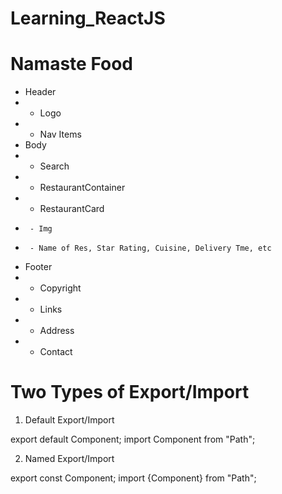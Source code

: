 # Learning_ReactJS

# Namaste Food 

 * Header
 *  - Logo
 *  - Nav Items
 * Body
 *  - Search
 *  - RestaurantContainer
 *  - RestaurantCard
 *      - Img
 *      - Name of Res, Star Rating, Cuisine, Delivery Tme, etc
 * Footer
 *  - Copyright
 *  - Links
 *  - Address
 *  - Contact

 # Two Types of Export/Import

 1. Default Export/Import

 export default Component;
 import Component from "Path";

 2. Named Export/Import 

 export const Component;
 import {Component} from "Path";
